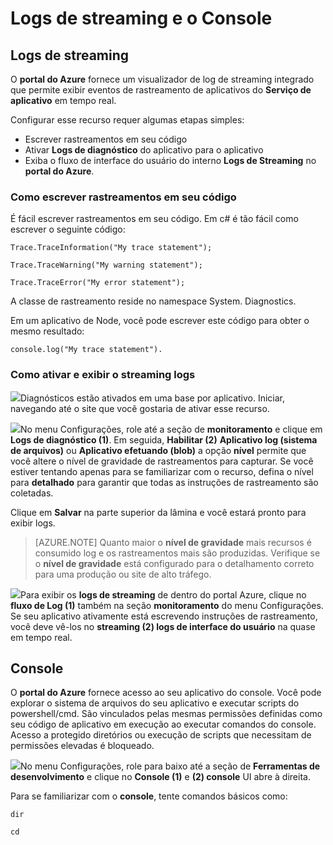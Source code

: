 <properties 
    pageTitle="Console e logs de streaming" 
    description="Logs de streaming e visão geral do console" 
    authors="btardif" 
    manager="wpickett" 
    editor="" 
    services="app-service\web" 
    documentationCenter=""/>

<tags 
    ms.service="app-service-web" 
    ms.workload="web" 
    ms.tgt_pltfrm="na" 
    ms.devlang="multiple" 
    ms.topic="article" 
    ms.date="10/12/2016" 
    ms.author="byvinyal"/>

# <a name="streaming-logs-and-the-console"></a>Logs de streaming e o Console

## <a name="streaming-logs"></a>Logs de streaming

O **portal do Azure** fornece um visualizador de log de streaming integrado que permite exibir eventos de rastreamento de aplicativos do **Serviço de aplicativo** em tempo real.  

Configurar esse recurso requer algumas etapas simples:

- Escrever rastreamentos em seu código
- Ativar **Logs de diagnóstico** do aplicativo para o aplicativo
- Exiba o fluxo de interface do usuário do interno **Logs de Streaming** no **portal do Azure**.

### <a name="how-to-write-traces-in-your-code"></a>Como escrever rastreamentos em seu código ###

É fácil escrever rastreamentos em seu código.  Em c# é tão fácil como escrever o seguinte código:

`````````````````````````
Trace.TraceInformation("My trace statement");
`````````````````````````

`````````````````````````
Trace.TraceWarning("My warning statement");
`````````````````````````

`````````````````````````
Trace.TraceError("My error statement");
`````````````````````````

A classe de rastreamento reside no namespace System. Diagnostics.

Em um aplicativo de Node, você pode escrever este código para obter o mesmo resultado:

`````````````````````````
console.log("My trace statement").
`````````````````````````

### <a name="how-to-enable-and-view-the-streaming-logs"></a>Como ativar e exibir o streaming logs
![][BrowseSitesScreenshot]Diagnósticos estão ativados em uma base por aplicativo. Iniciar, navegando até o site que você gostaria de ativar esse recurso.  
  
![][DiagnosticsLogs]No menu Configurações, role até a seção de **monitoramento** e clique em **Logs de diagnóstico (1)**. Em seguida, **Habilitar (2)** **Aplicativo log (sistema de arquivos)** ou **Aplicativo efetuando (blob)** a opção **nível** permite que você altere o nível de gravidade de rastreamentos para capturar. Se você estiver tentando apenas para se familiarizar com o recurso, defina o nível para **detalhado** para garantir que todas as instruções de rastreamento são coletadas.

Clique em **Salvar** na parte superior da lâmina e você estará pronto para exibir logs.

>[AZURE.NOTE] Quanto maior o **nível de gravidade** mais recursos é consumido log e os rastreamentos mais são produzidas. Verifique se o **nível de gravidade** está configurado para o detalhamento correto para uma produção ou site de alto tráfego. 

![][StreamingLogsScreenshot]Para exibir os **logs de streaming** de dentro do portal Azure, clique no **fluxo de Log (1)** também na seção **monitoramento** do menu Configurações. Se seu aplicativo ativamente está escrevendo instruções de rastreamento, você deve vê-los no **streaming (2) logs de interface do usuário** na quase em tempo real.

## <a name="console"></a>Console
O **portal do Azure** fornece acesso ao seu aplicativo do console. Você pode explorar o sistema de arquivos do seu aplicativo e executar scripts do powershell/cmd. São vinculados pelas mesmas permissões definidas como seu código de aplicativo em execução ao executar comandos do console. Acesso a protegido diretórios ou execução de scripts que necessitam de permissões elevadas é bloqueado.  

![][ConsoleScreenshot]No menu Configurações, role para baixo até a seção de **Ferramentas de desenvolvimento** e clique no **Console (1)** e **(2) console** UI abre à direita.

Para se familiarizar com o **console**, tente comandos básicos como:

`````````````````````````
dir
`````````````````````````

`````````````````````````
cd
`````````````````````````

<!-- Images. -->
[DiagnosticsLogs]: ./media/web-sites-streaming-logs-and-console/diagnostic-logs.png
[BrowseSitesScreenshot]: ./media/web-sites-streaming-logs-and-console/browse-sites.png
[StreamingLogsScreenshot]: ./media/web-sites-streaming-logs-and-console/streaming-logs.png
[ConsoleScreenshot]: ./media/web-sites-streaming-logs-and-console/console.png
